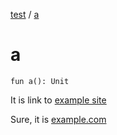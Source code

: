 [test](test/index) / [a](test/a)

# a

`fun a(): Unit`

It is link to [example site](http://example.com)

Sure, it is [example.com](http://example.com)


